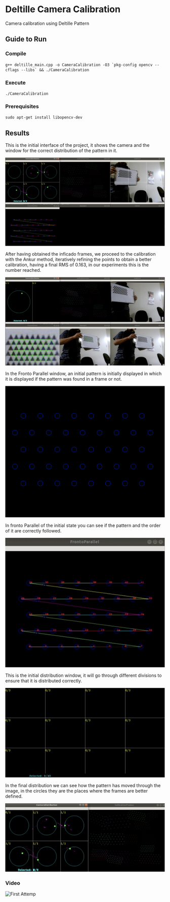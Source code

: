 # Deltille Camera Calibration
Camera calibration using Deltille Pattern

## Guide to Run
### Compile

```
g++ deltille_main.cpp -o CameraCalibration -O3 `pkg-config opencv --cflags --libs` && ./CameraCalibration
```

### Execute

```
./CameraCalibration
```

### Prerequisites

```
sudo apt-get install libopencv-dev
```

## Results

This is the initial interface of the project, it shows the camera and the window for the correct distribution of the pattern in it.

![First Attemp](At1.png)

After having obtained the inficado frames, we proceed to the calibration with the Ankur method, iteratively refining the points to obtain a better calibration, having a final RMS of 0.163, in our experiments this is the number reached.

![First Attemp](At2.png)

In the Fronto Parallel window, an initial pattern is initially displayed in which it is displayed if the pattern was found in a frame or not.

![First Attemp](Pattern.png)

In fronto Parallel of the initial state you can see if the pattern and the order of it are correctly followed.

![First Attemp](Fronto.png)

This is the initial distribution window, it will go through different divisions to ensure that it is distributed correctly.

![First Attemp](DistBl.png)

In the final distribution we can see how the pattern has moved through the image, in the circles they are the places where the frames are better defined.

![First Attemp](DistAll.png)


### Video

![First Attemp](https://www.youtube.com/watch?v=QixfwxfU85Q&feature=youtu.be)